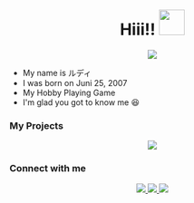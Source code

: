 <h1 align="center">Hiii!! <img src="https://github.com/Hotaro9015/gif/blob/main/hyouka-oreki.gif" width="45px" alt=""><br></h1>
<p align="center">
<img align="center" height="auto" src="https://github.com/Hotaro9015/gif/blob/main/oreki-houtarou-hyouka%20-%202022-03-03T120850.818.gif"/>

<p align="center">

- My name is ルディ
- I was born on Juni 25, 2007
- My Hobby Playing Game
- I'm glad you got to know me 😆

<p align="center">

### My Projects
<p align="center">
<a href="https://discordbotlist.com/bots/937894810738630686"><img src="https://discordbotlist.com/api/v1/bots/937894810738630686/widget"></a>

<p align="center">

### Connect with me 
<p align="center">
  <a href="https://discord.com/users/907169033764356097"><img src="https://img.shields.io/badge/Discord-E4405F?style=for-the-badge&logo=discord&logoColor=white"/> 
  <a href="https://wa.me/6285703155153"><img src="https://img.shields.io/badge/WhatsApp-25D366?style=for-the-badge&logo=whatsapp&logoColor=white" />
  <a href="https://open.spotify.com/user/31rz57wmdp4pn533xfjrik3p6pxu?si=vSqWBhygQNmybN99ROgAuw&utm_source=copy-link"><img src="https://img.shields.io/badge/Spotify-25D366?style=for-the-badge&logo=spotify&logoColor=white" />
<p align="center">
